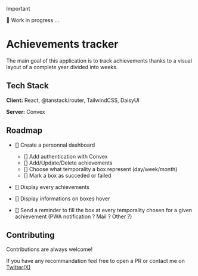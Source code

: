 
> [!IMPORTANT]
> 🚧 Work in progress ... 

# Achievements tracker

The main goal of this application is to track achievements thanks to a visual layout of a complete year divided into weeks.
## Tech Stack

**Client:** React, @tanstack/router, TailwindCSS, DaisyUI

**Server:** Convex


## Roadmap

- [] Create a personnal dashboard 
    - [] Add authentication with Convex
    - [] Add/Update/Delete achievements
    - [] Choose what temporality a box represent (day/week/month)
    - [] Mark a box as succeded or failed

- [] Display every achievements
- [] Display informations on boxes hover 

- [] Send a reminder to fill the box at every temporality chosen for a given achievement (PWA notification ? Mail ? Other ?)



## Contributing

Contributions are always welcome!

If you have any recommandation feel free to open a PR or contact me on [Twitter(X)](https://x.com/_Raumain)


